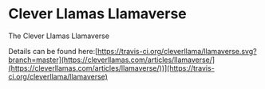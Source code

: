 # Clever Llamas Llamaverse 
<!-- [![Build Status](https://travis-ci.org/cleverllama/llamaverse.svg?branch=master)](https://travis-ci.org/cleverllama/llamaverse)
[![Maven Central](https://img.shields.io/maven-central/v/com.cleverllama/llamaverse.svg)](https://search.maven.org/artifact/com.cleverllama/llamaverse) -->
The Clever Llamas Llamaverse

Details can be found here:[https://travis-ci.org/cleverllama/llamaverse.svg?branch=master](https://cleverllamas.com/articles/llamaverse/](https://cleverllamas.com/articles/llamaverse/))](https://travis-ci.org/cleverllama/llamaverse)


